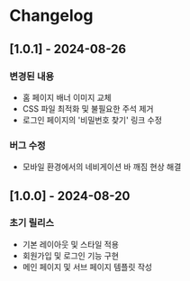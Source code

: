 # Changelog

## [1.0.1] - 2024-08-26

### 변경된 내용

- 홈 페이지 배너 이미지 교체
- CSS 파일 최적화 및 불필요한 주석 제거
- 로그인 페이지의 '비밀번호 찾기' 링크 수정

### 버그 수정

- 모바일 환경에서의 네비게이션 바 깨짐 현상 해결

## [1.0.0] - 2024-08-20

### 초기 릴리스

- 기본 레이아웃 및 스타일 적용
- 회원가입 및 로그인 기능 구현
- 메인 페이지 및 서브 페이지 템플릿 작성
